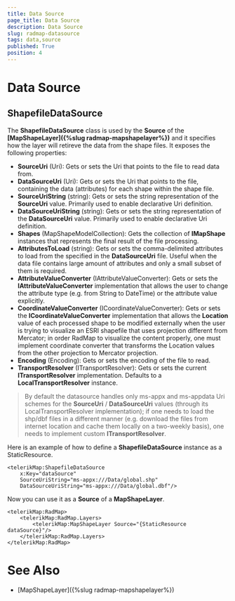 ```yaml
---
title: Data Source
page_title: Data Source
description: Data Source
slug: radmap-datasource
tags: data,source
published: True
position: 4
---
```


# Data Source

## ShapefileDataSource

The **ShapefileDataSource** class is used by the **Source** of the **[MapShapeLayer]({%slug radmap-mapshapelayer%})** and it specifies how the layer will retireve the data from the shape files. It exposes the following properties:

* **SourceUri** (Uri): Gets or sets the Uri that points to the file to read data from.
* **DataSourceUri** (Uri): Gets or sets the Uri that points to the file, containing the data (attributes) for each shape within the shape file.
* **SourceUriString** (string): Gets or sets the string representation of the **SourceUri** value. Primarily used to enable declarative Uri definition.
* **DataSourceUriString** (string): Gets or sets the string representation of the **DataSourceUri** value. Primarily used to enable declarative Uri definition.
* **Shapes** (MapShapeModelCollection): Gets the collection of **IMapShape** instances that represents the final result of the file processing.
* **AttributesToLoad** (string): Gets or sets the comma-delimited attributes to load from the specified in the **DataSourceUri** file. Useful when the data file contains large amount of attributes and only a small subset of them is required.
* **AttributeValueConverter** (IAttributeValueConverter): Gets or sets the **IAttributeValueConverter** implementation that allows
the user to change the attribute type (e.g. from String to DateTime) or the attribute value explicitly.
* **CoordinateValueConverter** (ICoordinateValueConverter): Gets or sets the **ICoordinateValueConverter** implementation that allows the **Location**
value of each processed shape to be modified externally when the user is trying to visualize an ESRI shapefile that uses projection different from Mercator;
in order RadMap to visualize the content properly, one must implement coordinate converter that transforms the Location values from the other projection to Mercator projection.
* **Encoding** (Encoding): Gets or sets the encoding of the file to read.
* **TransportResolver** (ITransportResolver): Gets or sets the current **ITransportResolver** implementation. Defaults to a **LocalTransportResolver** instance.

>By default the datasource handles only ms-appx and ms-appdata Uri schemes for the **SourceUri** / **DataSourceUri** values (through its LocalTransportResolver implementation); if one needs to load the shp/dbf files in a different manner
(e.g. download the files from internet location and cache them locally on a two-weekly basis), one needs to implement custom **ITransportResolver**.

Here is an example of how to define a **ShapefileDataSource** instance as a StaticResource.

	<telerikMap:ShapefileDataSource 
	    x:Key="dataSource" 
	    SourceUriString="ms-appx:///Data/global.shp"
	    DataSourceUriString="ms-appx:///Data/global.dbf"/>

Now you can use it as a **Source** of a **MapShapeLayer**.

	<telerikMap:RadMap>
	    <telerikMap:RadMap.Layers>
	        <telerikMap:MapShapeLayer Source="{StaticResource dataSource}"/>
	    </telerikMap:RadMap.Layers>
	</telerikMap:RadMap>

# See Also

* [MapShapeLayer]({%slug radmap-mapshapelayer%})